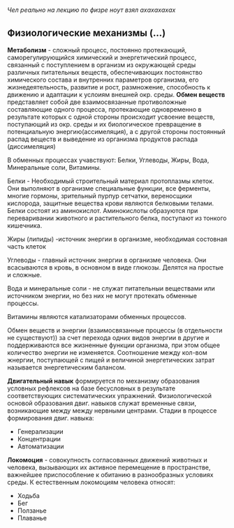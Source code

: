 ###### Чел реально на лекцию по физре ноут взял ахахахахах

## Физиологические механизмы (...)

**Метаболизм** - сложный процесс, постоянно протекающий, саморегулирующийся химический и энергетический процесс, связанный с поступлением в организм из окружающей среды различных питательных веществ, обеспечивающих постоянство химического состава и внутренних параметров организма, его жизнедеятельность, развитие и рост, размножение, способность к движению и адаптации к услоиям внешней окр. среды. **Обмен веществ** представляет собой две взаимосвязанные противоложные составляющие одного процесса, протекающие одновременно в результате которых с одной стороны происходит усвоение веществ, поступающий из окр. среды и их биологическое превращение в потенциальную энергию(ассимеляция), а с другой стороны постоянный распад веществ и выведение из организма продуктов распада (диссимеляция)

В обменных процессах учавствуют: Белки, Углеводы, Жиры, Вода, Минеральные соли, Витамины.

Белки - Необходимый строительный материал протоплазмы клеток. Они выполняют в организме специальные функции, все ферменты, многие гормоны, зрительный пурпур сетчатки, вереносщики кислорода, защитные вещества крови являются белковыми телами. Белки состоят из аминокислот. Аминокислоты образуются при переваривании животного и растительного белка, поступают из тонкого кишечника.

Жиры (липиды) -источник энергии в организме, необходимая состовная часть клеток

Углеводы - главный источник энергии в организме человека.  Они всасываются в кровь, в основном в виде глюкозы. Делятся на простые и сложные. 

Вода и минеральные соли - не служат питательныи веществами или источником энергии, но без них не могут протекать обменные процессы.

Витамины являются катализаторами обменных процессов.

Обмен веществ и энергии (взаимосвязанные процессы (в отдельности не существуют)) за счет перехода одних видов энергии в другие и поддерживаются все жизненные функции организма, при этом общее количество энергии не изменяется. Соотношение между кол-вом жнергии, поступающей с пищей и величиной энергетических затрат называется энергетическим балансом. 


**Двигательный навык** формируется по механизму образования условных рефлексов на базе бесусловных в результате соответствующих систематических упражнений. Физиологической основой образования двиг. навыков служат временные связи, возникающие между между нервными центрами.
Стадии в процессе формирования двиг. навыка:
- Генерализации
- Концентрации
- Автоматизации



**Локомоция** - совокупность согласованных движений животных и человека, вызывающих их активное перемещение в пространстве, важнейшее приспособление к обитанию в разнообразных условиях среды. К естественным локомоциям человека относят:
- Ходьба
- Бег
- Ползанье
- Плаванье


